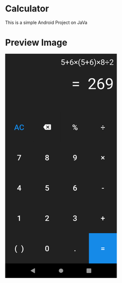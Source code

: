# Calculator
This is a simple Android Project on JaVa

# Preview Image

<img src = "ss.png" width="360" height="720" />
